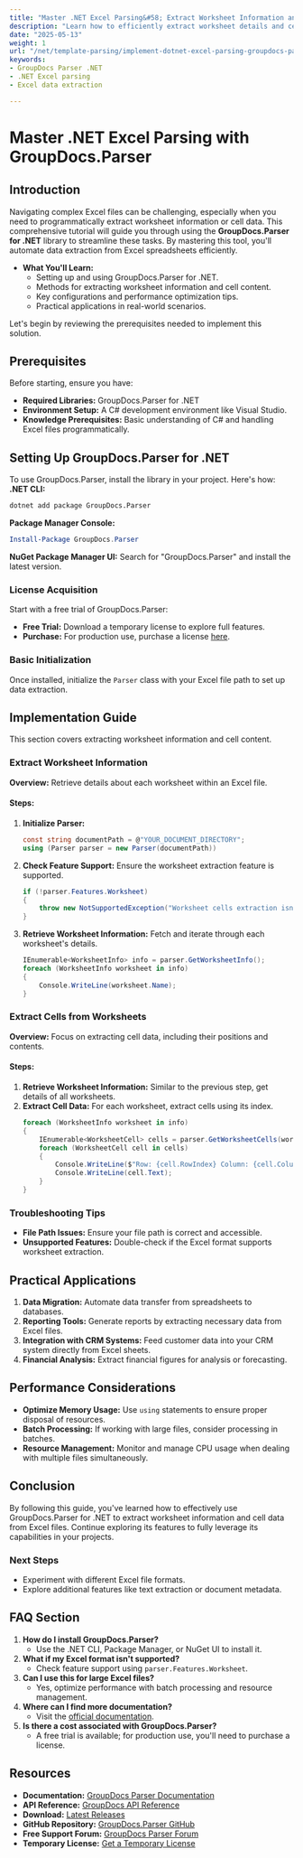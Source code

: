 ```yaml
---
title: "Master .NET Excel Parsing&#58; Extract Worksheet Information and Cells Using GroupDocs.Parser"
description: "Learn how to efficiently extract worksheet details and cell data from Excel files using the powerful GroupDocs.Parser for .NET library. This guide covers setup, implementation, and practical applications."
date: "2025-05-13"
weight: 1
url: "/net/template-parsing/implement-dotnet-excel-parsing-groupdocs-parser/"
keywords:
- GroupDocs Parser .NET
- .NET Excel parsing
- Excel data extraction

---
```



# Master .NET Excel Parsing with GroupDocs.Parser
## Introduction
Navigating complex Excel files can be challenging, especially when you need to programmatically extract worksheet information or cell data. This comprehensive tutorial will guide you through using the **GroupDocs.Parser for .NET** library to streamline these tasks. By mastering this tool, you'll automate data extraction from Excel spreadsheets efficiently.

- **What You'll Learn:**
  - Setting up and using GroupDocs.Parser for .NET.
  - Methods for extracting worksheet information and cell content.
  - Key configurations and performance optimization tips.
  - Practical applications in real-world scenarios.

Let's begin by reviewing the prerequisites needed to implement this solution.
## Prerequisites
Before starting, ensure you have:
- **Required Libraries:** GroupDocs.Parser for .NET
- **Environment Setup:** A C# development environment like Visual Studio.
- **Knowledge Prerequisites:** Basic understanding of C# and handling Excel files programmatically.
## Setting Up GroupDocs.Parser for .NET
To use GroupDocs.Parser, install the library in your project. Here's how:
**.NET CLI:**
```bash
dotnet add package GroupDocs.Parser
```
**Package Manager Console:**
```powershell
Install-Package GroupDocs.Parser
```
**NuGet Package Manager UI:** Search for "GroupDocs.Parser" and install the latest version.
### License Acquisition
Start with a free trial of GroupDocs.Parser:
- **Free Trial:** Download a temporary license to explore full features.
- **Purchase:** For production use, purchase a license [here](https://purchase.groupdocs.com/temporary-license/).
### Basic Initialization
Once installed, initialize the `Parser` class with your Excel file path to set up data extraction.
## Implementation Guide
This section covers extracting worksheet information and cell content.
### Extract Worksheet Information
**Overview:** Retrieve details about each worksheet within an Excel file.
#### Steps:
1. **Initialize Parser:**
   ```csharp
   const string documentPath = @"YOUR_DOCUMENT_DIRECTORY"; 
   using (Parser parser = new Parser(documentPath))
   ```
2. **Check Feature Support:**
   Ensure the worksheet extraction feature is supported.
   ```csharp
   if (!parser.Features.Worksheet)
   {
       throw new NotSupportedException("Worksheet cells extraction isn't supported");
   }
   ```
3. **Retrieve Worksheet Information:**
   Fetch and iterate through each worksheet's details.
   ```csharp
   IEnumerable<WorksheetInfo> info = parser.GetWorksheetInfo();
   foreach (WorksheetInfo worksheet in info)
   {
       Console.WriteLine(worksheet.Name);
   }
   ```
### Extract Cells from Worksheets
**Overview:** Focus on extracting cell data, including their positions and contents.
#### Steps:
1. **Retrieve Worksheet Information:**
   Similar to the previous step, get details of all worksheets.
2. **Extract Cell Data:**
   For each worksheet, extract cells using its index.
   ```csharp
   foreach (WorksheetInfo worksheet in info)
   {
       IEnumerable<WorksheetCell> cells = parser.GetWorksheetCells(worksheet.Index);
       foreach (WorksheetCell cell in cells)
       {
           Console.WriteLine($"Row: {cell.RowIndex} Column: {cell.ColumnIndex}");
           Console.WriteLine(cell.Text);
       }
   }
   ```
### Troubleshooting Tips
- **File Path Issues:** Ensure your file path is correct and accessible.
- **Unsupported Features:** Double-check if the Excel format supports worksheet extraction.
## Practical Applications
1. **Data Migration:** Automate data transfer from spreadsheets to databases.
2. **Reporting Tools:** Generate reports by extracting necessary data from Excel files.
3. **Integration with CRM Systems:** Feed customer data into your CRM system directly from Excel sheets.
4. **Financial Analysis:** Extract financial figures for analysis or forecasting.
## Performance Considerations
- **Optimize Memory Usage:** Use `using` statements to ensure proper disposal of resources.
- **Batch Processing:** If working with large files, consider processing in batches.
- **Resource Management:** Monitor and manage CPU usage when dealing with multiple files simultaneously.
## Conclusion
By following this guide, you've learned how to effectively use GroupDocs.Parser for .NET to extract worksheet information and cell data from Excel files. Continue exploring its features to fully leverage its capabilities in your projects.
### Next Steps
- Experiment with different Excel file formats.
- Explore additional features like text extraction or document metadata.
## FAQ Section
1. **How do I install GroupDocs.Parser?**
   - Use the .NET CLI, Package Manager, or NuGet UI to install it.
2. **What if my Excel format isn't supported?**
   - Check feature support using `parser.Features.Worksheet`.
3. **Can I use this for large Excel files?**
   - Yes, optimize performance with batch processing and resource management.
4. **Where can I find more documentation?**
   - Visit the [official documentation](https://docs.groupdocs.com/parser/net/).
5. **Is there a cost associated with GroupDocs.Parser?**
   - A free trial is available; for production use, you'll need to purchase a license.
## Resources
- **Documentation:** [GroupDocs Parser Documentation](https://docs.groupdocs.com/parser/net/)
- **API Reference:** [GroupDocs API Reference](https://reference.groupdocs.com/parser/net)
- **Download:** [Latest Releases](https://releases.groupdocs.com/parser/net/)
- **GitHub Repository:** [GroupDocs.Parser GitHub](https://github.com/groupdocs-parser/GroupDocs.Parser-for-.NET)
- **Free Support Forum:** [GroupDocs Parser Forum](https://forum.groupdocs.com/c/parser/10)
- **Temporary License:** [Get a Temporary License](https://purchase.groupdocs.com/temporary-license/)
